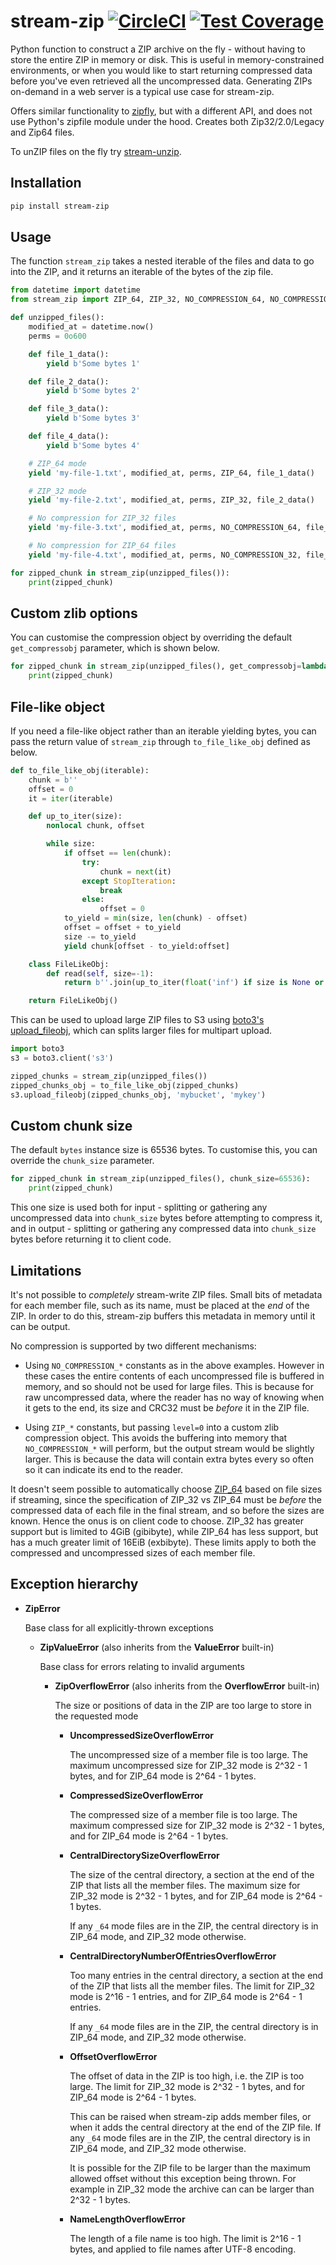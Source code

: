 # stream-zip [![CircleCI](https://circleci.com/gh/uktrade/stream-zip.svg?style=shield)](https://circleci.com/gh/uktrade/stream-zip) [![Test Coverage](https://api.codeclimate.com/v1/badges/80442ee55a1276e83b44/test_coverage)](https://codeclimate.com/github/uktrade/stream-zip/test_coverage)

Python function to construct a ZIP archive on the fly - without having to store the entire ZIP in memory or disk. This is useful in memory-constrained environments, or when you would like to start returning compressed data before you've even retrieved all the uncompressed data. Generating ZIPs on-demand in a web server is a typical use case for stream-zip.

Offers similar functionality to [zipfly](https://github.com/BuzonIO/zipfly), but with a different API, and does not use Python's zipfile module under the hood. Creates both Zip32/2.0/Legacy and Zip64 files.

To unZIP files on the fly try [stream-unzip](https://github.com/uktrade/stream-unzip).


## Installation

```bash
pip install stream-zip
```


## Usage

The function `stream_zip` takes a nested iterable of the files and data to go into the ZIP, and it returns an iterable of the bytes of the zip file.

```python
from datetime import datetime
from stream_zip import ZIP_64, ZIP_32, NO_COMPRESSION_64, NO_COMPRESSION_32, stream_zip

def unzipped_files():
    modified_at = datetime.now()
    perms = 0o600

    def file_1_data():
        yield b'Some bytes 1'

    def file_2_data():
        yield b'Some bytes 2'

    def file_3_data():
        yield b'Some bytes 3'

    def file_4_data():
        yield b'Some bytes 4'

    # ZIP_64 mode
    yield 'my-file-1.txt', modified_at, perms, ZIP_64, file_1_data()

    # ZIP_32 mode
    yield 'my-file-2.txt', modified_at, perms, ZIP_32, file_2_data()

    # No compression for ZIP_32 files
    yield 'my-file-3.txt', modified_at, perms, NO_COMPRESSION_64, file_3_data()

    # No compression for ZIP_64 files
    yield 'my-file-4.txt', modified_at, perms, NO_COMPRESSION_32, file_4_data()

for zipped_chunk in stream_zip(unzipped_files()):
    print(zipped_chunk)
```


## Custom zlib options

You can customise the compression object by overriding the default `get_compressobj` parameter, which is shown below.

```python
for zipped_chunk in stream_zip(unzipped_files(), get_compressobj=lambda: zlib.compressobj(wbits=-zlib.MAX_WBITS, level=9)):
    print(zipped_chunk)
```


## File-like object

If you need a file-like object rather than an iterable yielding bytes, you can pass the return value of `stream_zip` through `to_file_like_obj` defined as below.

```python
def to_file_like_obj(iterable):
    chunk = b''
    offset = 0
    it = iter(iterable)

    def up_to_iter(size):
        nonlocal chunk, offset

        while size:
            if offset == len(chunk):
                try:
                    chunk = next(it)
                except StopIteration:
                    break
                else:
                    offset = 0
            to_yield = min(size, len(chunk) - offset)
            offset = offset + to_yield
            size -= to_yield
            yield chunk[offset - to_yield:offset]

    class FileLikeObj:
        def read(self, size=-1):
            return b''.join(up_to_iter(float('inf') if size is None or size < 0 else size))

    return FileLikeObj()
```

This can be used to upload large ZIP files to S3 using [boto3's upload_fileobj](https://boto3.amazonaws.com/v1/documentation/api/latest/reference/services/s3.html#S3.Client.upload_fileobj), which can splits larger files for multipart upload.

```python
import boto3
s3 = boto3.client('s3')

zipped_chunks = stream_zip(unzipped_files())
zipped_chunks_obj = to_file_like_obj(zipped_chunks)
s3.upload_fileobj(zipped_chunks_obj, 'mybucket', 'mykey')
```


## Custom chunk size

The default `bytes` instance size is 65536 bytes. To customise this, you can override the `chunk_size` parameter.

```python
for zipped_chunk in stream_zip(unzipped_files(), chunk_size=65536):
    print(zipped_chunk)
```

This one size is used both for input - splitting or gathering any uncompressed data into `chunk_size` bytes before attempting to compress it, and in output - splitting or gathering any compressed data into `chunk_size` bytes before returning it to client code.


## Limitations

It's not possible to _completely_ stream-write ZIP files. Small bits of metadata for each member file, such as its name, must be placed at the _end_ of the ZIP. In order to do this, stream-zip buffers this metadata in memory until it can be output.

No compression is supported by two different mechanisms:

- Using `NO_COMPRESSION_*` constants as in the above examples. However in these cases the entire contents of each uncompressed file is buffered in memory, and so should not be used for large files. This is because for raw uncompressed data, where the reader has no way of knowing when it gets to the end, its size and CRC32 must be _before_ it in the ZIP file.

- Using `ZIP_*` constants, but passing `level=0` into a custom zlib compression object. This avoids the buffering into memory that `NO_COMPRESSION_*` will perform, but the output stream would be slightly larger. This is because the data will contain extra bytes every so often so it can indicate its end to the reader.

It doesn't seem possible to automatically choose [ZIP_64](https://en.wikipedia.org/wiki/ZIP_(file_format)#ZIP64) based on file sizes if streaming, since the specification of ZIP_32 vs ZIP_64 must be _before_ the compressed data of each file in the final stream, and so before the sizes are known. Hence the onus is on client code to choose. ZIP_32 has greater support but is limited to 4GiB (gibibyte), while ZIP_64 has less support, but has a much greater limit of 16EiB (exbibyte). These limits apply to both the compressed and uncompressed sizes of each member file.


## Exception hierarchy

  - **ZipError**

    Base class for all explicitly-thrown exceptions

    - **ZipValueError** (also inherits from the **ValueError** built-in)

      Base class for errors relating to invalid arguments

      - **ZipOverflowError** (also inherits from the **OverflowError** built-in)

        The size or positions of data in the ZIP are too large to store in the requested mode

        - **UncompressedSizeOverflowError**

          The uncompressed size of a member file is too large. The maximum uncompressed size for ZIP_32 mode is 2^32 - 1 bytes, and for ZIP_64 mode is 2^64 - 1 bytes.

        - **CompressedSizeOverflowError**

          The compressed size of a member file is too large. The maximum compressed size for ZIP_32 mode is 2^32 - 1 bytes, and for ZIP_64 mode is 2^64 - 1 bytes.

        - **CentralDirectorySizeOverflowError**

          The size of the central directory, a section at the end of the ZIP that lists all the member files. The maximum size for ZIP_32 mode is 2^32 - 1 bytes, and for ZIP_64 mode is 2^64 - 1 bytes.

          If any `_64` mode files are in the ZIP, the central directory is in ZIP_64 mode, and ZIP_32 mode otherwise.

        - **CentralDirectoryNumberOfEntriesOverflowError**

          Too many entries in the central directory, a section at the end of the ZIP that lists all the member files. The limit for ZIP_32 mode is 2^16 - 1 entries, and for ZIP_64 mode is 2^64 - 1 entries.

          If any `_64` mode files are in the ZIP, the central directory is in ZIP_64 mode, and ZIP_32 mode otherwise.

        - **OffsetOverflowError**

          The offset of data in the ZIP is too high, i.e. the ZIP is too large. The limit for ZIP_32 mode is 2^32 - 1 bytes, and for ZIP_64 mode is 2^64 - 1 bytes.

          This can be raised when stream-zip adds member files, or when it adds the central directory at the end of the ZIP file. If any `_64` mode files are in the ZIP, the central directory is in ZIP_64 mode, and ZIP_32 mode otherwise.

          It is possible for the ZIP file to be larger than the maximum allowed offset without this exception being thrown. For example in ZIP_32 mode the archive can can be larger than 2^32 - 1 bytes.

        - **NameLengthOverflowError**

          The length of a file name is too high. The limit is 2^16 - 1 bytes, and applied to file names after UTF-8 encoding.
